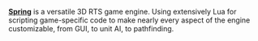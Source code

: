 [**Spring**](https://springrts.com/) is a versatile 3D RTS game engine. Using extensively Lua for scripting game-specific code to make nearly every aspect of the engine customizable, from GUI, to unit AI, to pathfinding.

